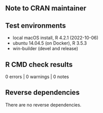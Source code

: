 ## Note to CRAN maintainer

## Test environments
* local macOS install, R 4.2.1  (2022-10-06)
* ubuntu 14.04.5 (on Docker), R 3.5.3
* win-builder (devel and release)

## R CMD check results

0 errors | 0 warnings | 0 notes

## Reverse dependencies

There are no reverse dependencies.